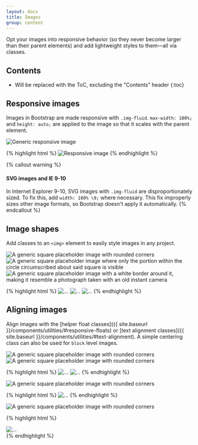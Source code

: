 ```yaml
---
layout: docs
title: Images
group: content
---
```


Opt your images into responsive behavior (so they never become larger than their parent elements) and add lightweight styles to them—all via classes.

## Contents

* Will be replaced with the ToC, excluding the "Contents" header
{:toc}

## Responsive images

Images in Bootstrap are made responsive with `.img-fluid`. `max-width: 100%;` and `height: auto;` are applied to the image so that it scales with the parent element.

<div class="bd-example">
  <img data-src="holder.js/100px250" class="img-fluid" alt="Generic responsive image">
</div>

{% highlight html %}
<img src="..." class="img-fluid" alt="Responsive image">
{% endhighlight %}

{% callout warning %}
#### SVG images and IE 9-10

In Internet Explorer 9-10, SVG images with `.img-fluid` are disproportionately sized. To fix this, add `width: 100% \9;` where necessary. This fix improperly sizes other image formats, so Bootstrap doesn't apply it automatically.
{% endcallout %}

## Image shapes

Add classes to an `<img>` element to easily style images in any project.

<div class="bd-example bd-example-images">
  <img data-src="holder.js/200x200" class="img-rounded" alt="A generic square placeholder image with rounded corners">
  <img data-src="holder.js/200x200" class="img-circle" alt="A generic square placeholder image where only the portion within the circle circumscribed about said square is visible">
  <img data-src="holder.js/200x200" class="img-thumbnail" alt="A generic square placeholder image with a white border around it, making it resemble a photograph taken with an old instant camera">
</div>

{% highlight html %}
<img src="..." alt="..." class="img-rounded">
<img src="..." alt="..." class="img-circle">
<img src="..." alt="..." class="img-thumbnail">
{% endhighlight %}

## Aligning images

Align images with the [helper float classes]({{ site.baseurl }}/components/utilities/#responsive-floats) or [text alignment classes]({{ site.baseurl }}/components/utilities/#text-alignment). A simple centering class can also be used for `block` level images.

<div class="bd-example bd-example-images">
  <img data-src="holder.js/200x200" class="img-rounded pull-xs-left" alt="A generic square placeholder image with rounded corners">
  <img data-src="holder.js/200x200" class="img-rounded pull-xs-right" alt="A generic square placeholder image with rounded corners">
</div>

{% highlight html %}
<img src="..." class="img-rounded pull-xs-left" alt="...">
<img src="..." class="img-rounded pull-xs-right" alt="...">
{% endhighlight %}

<div class="bd-example bd-example-images">
  <img data-src="holder.js/200x200" class="img-rounded" alt="A generic square placeholder image with rounded corners">
</div>

{% highlight html %}
<img src="..." class="img-rounded" alt="...">
{% endhighlight %}

<div class="bd-example bd-example-images">
  <div class="text-xs-center">
    <img data-src="holder.js/200x200" class="img-rounded" alt="A generic square placeholder image with rounded corners">
  </div>
</div>

{% highlight html %}
<div class="text-xs-center">
  <img src="..." class="img-rounded" alt="...">
</div>
{% endhighlight %}
